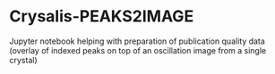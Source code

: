 # Crysalis-PEAKS2IMAGE
Jupyter notebook helping with preparation of publication quality data (overlay of indexed peaks on top of an oscillation image from a single crystal)
